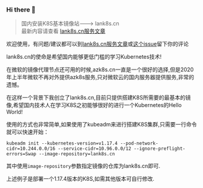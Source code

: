 ### Hi there 👋

> 国内安装K8S基本镜像站---> lank8s.cn  
> 最新内容请查看 [lank8s.cn服务文章](https://liangyuanpeng.com/post/cncf-kubernetes/service-lank8s.cn/)

欢迎使用，有问题/建议都可以到[lank8s.cn服务文章](https://liangyuanpeng.com/post/cncf-kubernetes/service-lank8s.cn/)或[这个issue](https://github.com/liangyuanpeng/liangyuanpeng.github.io/issues/84)留下你的评论


lank8s.cn的使命是希望国内能够更低门槛的学习Kubernetes技术!  

在微软的镜像代理节点还可用的时候,azk8s.cn一直是一个很好的选择,但是2020年上半年微软不再对外提供azk8s服务,只对微软云的国内服务器提供服务,非常的遗憾。  

在这样一个背景下我创立了lank8s.cn,目前只提供搭建K8S所需要的最基本的镜像,希望国内技术人在学习K8S之初能够很好的进行一个Kubernetes的Hello World!  

使用的方式也非常简单,如果使用了kubeadm来进行搭建K8S集群,只需要一行命令就可以快速开始： 

```
kubeadm init --kubernetes-version=v1.17.4 --pod-network-cidr=10.244.0.0/16 --service-cidr=10.96.0.0/12 --ignore-preflight-errors=Swap --image-repository=lank8s.cn
```  

其中使用`image-repository`参数指定镜像的仓库为lank8s.cn即可.    

上述例子是部署一个1.17.4版本的K8S,如需其他版本可自行修改.

<!--
**lank8scn/lank8scn** is a ✨ _special_ ✨ repository because its `README.md` (this file) appears on your GitHub profile.

Here are some ideas to get you started:

- 🔭 I’m currently working on ...
- 🌱 I’m currently learning ...
- 👯 I’m looking to collaborate on ...
- 🤔 I’m looking for help with ...
- 💬 Ask me about ...
- 📫 How to reach me: ...
- 😄 Pronouns: ...
- ⚡ Fun fact: ...
-->
